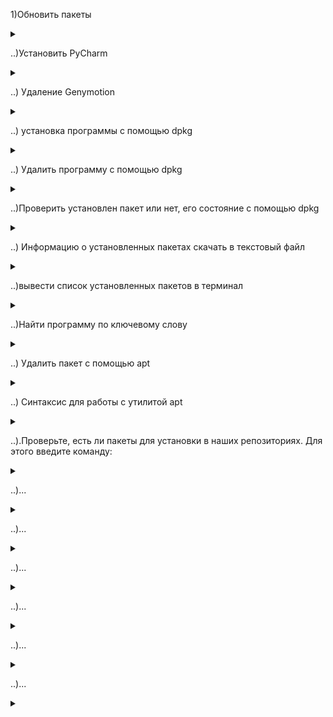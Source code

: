 1)Обновить пакеты
<details>
<summary></summary>

```javascript

sudo apt update

sudo apt upgrade

sudo apt full-upgrade

```

</details>

..)Установить PyCharm

<details>
<summary></summary>

```javascript

Бесплатная версия (ограничение по базам данным и созданию сайтов):

sudo snap install pycharm-community --classic

Полная версия:

sudo snap install pycharm-professional --classic

```

</details>

..) Удаление Genymotion

<details>
<summary></summary>

```javascript

Из папки где было, (т.к. с помощью apt-get uninstall удаляется если только программа была установлена с помощью apt-get install)

./genymotion-3.1.2-linux_x64.bin --uninstall

```

</details>

..) установка программы с помощью dpkg

<details>

<summary></summary>

![install_dpkg.jpg](install_dpkg.jpg)

```javascript



```

</details>

..) Удалить программу с помощью dpkg

<details>

<summary></summary>

![remove_dpkg.jpg](remove_dpkg.jpg)

```javascript



```

</details>

..)Проверить установлен пакет или нет, его состояние с помощью dpkg
<details>
<summary></summary>

```javascript

dpkg -s jdk-19


```

</details>

..) Информацию о установленных пакетах скачать в текстовый файл
<details>
<summary></summary>

```javascript

dpkg --get-selections > ~/package.txt

```

</details>

..)вывести список установленных пакетов в терминал
<details>
<summary></summary>

```javascript

apt list --installed

или

dpkg --get-selections



```

</details>

..)Найти программу по ключевому слову

<details>

<summary></summary>

```javascript

sudo apt list --installed | ключевое слово

```

</details>

..) Удалить пакет с помощью apt
<details>
<summary></summary>

```javascript

sudo apt remove program_name

```

</details>

..) Синтаксис для работы с утилитой apt
<details>
<summary></summary>

```javascript

Синтаксис для работы с утилитой:

sudo apt опции команда имя_пакета
Команды apt для управления пакетами:

download ― скачать, но не устанавливать пакет;
update ― обновление информации о списках пакетов в репозиториях,
upgrade ― обновление системы без удаления пакетов,
full-upgrade ― полное обновление системы с удалением конфликтующих зависимостей,
install ― установка пакета,
remove ― удаление пакета, но без удаления конфигурационных файлов,
purge ― полное удаление пакета,
autoremove ― автоматическое удаление ненужных пакетов,
search ― поиск пакета в локальной базе данных,
show ― узнать информацию о пакете.
Основные опции:

c ― сторонний конфигурационный файл,
o ― строка конфигурации,
t ― версия релиза, для которой устанавливать пакет,
f ― выполнить операцию принудительно.

```

</details>

..).Проверьте, есть ли пакеты для установки в наших репозиториях. Для этого введите команду:

<details>

<summary></summary>

```javascript



apt search gimp

Вместо gimp вставьте название вашей программы.

```

</details>

..)...
<details>
<summary></summary>

```javascript

.....

```

</details>

..)...
<details>
<summary></summary>

```javascript

.....

```

</details>

..)...
<details>
<summary></summary>

```javascript

.....

```

</details>

..)...
<details>
<summary></summary>

```javascript

.....

```

</details>

..)...
<details>
<summary></summary>

```javascript

.....

```

</details>

..)...
<details>
<summary></summary>

```javascript

.....

```

</details>